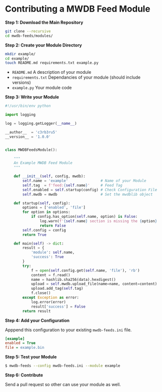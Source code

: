 # Contributing a MWDB Feed Module

**Step 1: Download the Main Repository**

```bash
git clone --recursive
cd mwdb-feeds/modules/
```

**Step 2: Create your Module Directory**
```bash
mkdir example/
cd example/
touch README.md requirements.txt example.py
```

- `README.md` A description of your module
- `requirements.txt` Dependancies of your module (should include versions)
- `example.py` Your module code

**Step 3: Write your Module**
```python
#!/usr/bin/env python

import logging

log = logging.getLogger(__name__)

__author__  = 'c3rb3ru5'
__version__ = '1.0.0'


class MWDBFeedsModule():

    """
    An Example MWDB Feed Module
    """

    def __init__(self, config, mwdb):
        self.name = 'example'               # Name of your Module
        self.tag  = f'feed:{self.name}'     # Feed Tag
        self.enabled = self.startup(config) # Check Configuration File
        self.mwdb = mwdb                    # Set the mwdblib object

    def startup(self, config):
        options = ['enabled', 'file']
        for option in options:
            if config.has_option(self.name, option) is False:
                log.warn(f'{self.name} section is missing the {option} option')
                return False
        self.config = config
        return True

    def main(self) -> dict:
        result = {
            'module': self.name,
            'success': True
        }
        try:
            f = open(self.config.get(self.name, 'file'), 'rb')
            content = f.read()
            name = hashlib.sha256(data).hexdigest()
            upload = self.mwdb.upload_file(name=name, content=content)
            upload.add_tag(self.tag)
            f.close()
        except Exception as error:
            log.error(error)
            result['success'] = False
        return result
```

**Step 4: Add your Configuration**

Apppend this configuration to your existing `mwdb-feeds.ini` file.
```ini
[example]
enabled = True
file = example.bin
```

**Step 5: Test your Module**
```bash
$ mwdb-feeds --config mwdb-feeds.ini --module example
```

**Step 6: Contribute**

Send a pull request so other can use your module as well.
